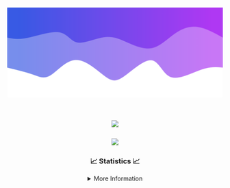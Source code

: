 ![Header](./IMG_4001.png)
<div align="center">

<h1 align="center">
  <a href="https://git.io/typing-svg">
    <img src="https://readme-typing-svg.herokuapp.com/?lines=Welcome+to+my+profile!+👋;JavaScript+developer.;&center=true&size=25">
  </a>
</h1>

<p align="center">
  <img src="https://lanyard.cnrad.dev/api/624702585596805130" />
</p>

### 📈 Statistics 📈
<details>
    <summary>More Information</summary>
    <br/>

<!--START_SECTION:waka-->
![Code Time](http://img.shields.io/badge/Code%20Time-115%20hrs%2022%20mins-blue)

![Profile Views](http://img.shields.io/badge/Profile%20Views-0-blue)

**🐱 My GitHub Data** 

> 📦 2.3 kB Used in GitHub's Storage 
 > 
> 🏆 3 Contributions in the Year 2024
 > 
> 🚫 Not Opted to Hire
 > 
> 📜 5 Public Repositories 
 > 
> 🔑 1 Private Repositories 
 > 
**I'm an Early 🐤** 

```text
🌞 Morning                247 commits         ██████░░░░░░░░░░░░░░░░░░░   23.59 % 
🌆 Daytime                381 commits         █████████░░░░░░░░░░░░░░░░   36.39 % 
🌃 Evening                376 commits         █████████░░░░░░░░░░░░░░░░   35.91 % 
🌙 Night                  43 commits          █░░░░░░░░░░░░░░░░░░░░░░░░   04.11 % 
```
📅 **I'm Most Productive on Wednesday** 

```text
Monday                   108 commits         ███░░░░░░░░░░░░░░░░░░░░░░   10.32 % 
Tuesday                  148 commits         ████░░░░░░░░░░░░░░░░░░░░░   14.14 % 
Wednesday                231 commits         ██████░░░░░░░░░░░░░░░░░░░   22.06 % 
Thursday                 219 commits         █████░░░░░░░░░░░░░░░░░░░░   20.92 % 
Friday                   135 commits         ███░░░░░░░░░░░░░░░░░░░░░░   12.89 % 
Saturday                 82 commits          ██░░░░░░░░░░░░░░░░░░░░░░░   07.83 % 
Sunday                   124 commits         ███░░░░░░░░░░░░░░░░░░░░░░   11.84 % 
```


📊 **This Week I Spent My Time On** 

```text
🕑︎ Time Zone: America/New_York

💬 Programming Languages: 
Java                     14 hrs 22 mins      ██████████████████████░░░   88.72 % 
Kotlin                   1 hr 21 mins        ██░░░░░░░░░░░░░░░░░░░░░░░   08.35 % 
XML                      17 mins             ░░░░░░░░░░░░░░░░░░░░░░░░░   01.82 % 
YAML                     6 mins              ░░░░░░░░░░░░░░░░░░░░░░░░░   00.68 % 
IDEA_MODULE              1 min               ░░░░░░░░░░░░░░░░░░░░░░░░░   00.18 % 

🔥 Editors: 
IntelliJ                 16 hrs 12 mins      █████████████████████████   100.00 % 

🐱‍💻 Projects: 
HCTeams                  13 hrs 8 mins       ████████████████████░░░░░   81.10 % 
Cobalt                   1 hr 40 mins        ███░░░░░░░░░░░░░░░░░░░░░░   10.30 % 
Mercury                  1 hr 21 mins        ██░░░░░░░░░░░░░░░░░░░░░░░   08.40 % 
Carbon                   1 min               ░░░░░░░░░░░░░░░░░░░░░░░░░   00.12 % 
Sodium                   0 secs              ░░░░░░░░░░░░░░░░░░░░░░░░░   00.09 % 

💻 Operating System: 
Windows                  16 hrs 12 mins      █████████████████████████   100.00 % 
```

**I Mostly Code in Java** 

```text
Java                     22 repos            ██████████████████████░░░   88.00 % 
JavaScript               2 repos             ██░░░░░░░░░░░░░░░░░░░░░░░   08.00 % 
C++                      1 repo              █░░░░░░░░░░░░░░░░░░░░░░░░   04.00 % 
```



**Timeline**

![Lines of Code chart](https://raw.githubusercontent.com/DevDipin/DevDipin/main/assets/bar_graph.png)


 Last Updated on 06/03/2024 16:12:18 UTC
<!--END_SECTION:waka-->

![Footer](./IMG_4002.png)